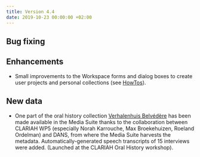 ```yaml
---
title: Version 4.4
date: 2019-10-23 00:00:00 +02:00
---
```


## Bug fixing

## Enhancements

- Small improvements to the Workspace forms and dialog boxes to create user projects and personal collections (see [HowTos](/documentation/howtos/user-collections)). 

## New data

- One part of the oral history collection [Verhalenhuis Belvédère](https://www.belvedererotterdam.nl/) has been made available in the Media Suite thanks to the collaboration between CLARIAH WP5 (especially Norah Karrouche, Max Broekehuizen, Roeland Ordelman) and DANS, from where the Media Suite harvests the metadata. Automatically-generated speech transcripts of 15 interviews were added. (Launched at the CLARIAH Oral History workshop).
